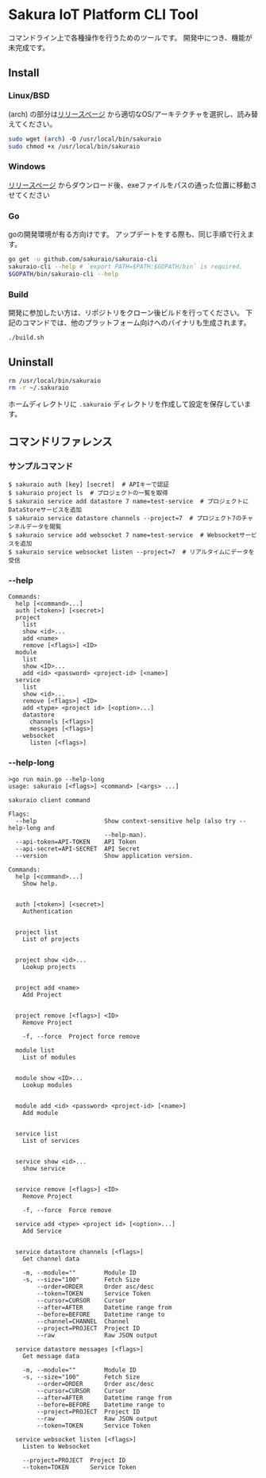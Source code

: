 # Sakura IoT Platform CLI Tool

コマンドライン上で各種操作を行うためのツールです。
開発中につき、機能が未完成です。

## Install

### Linux/BSD

(arch) の部分は[リリースページ](https://github.com/sakuraio/sakuraio-cli/releases/)
から適切なOS/アーキテクチャを選択し、読み替えてください。

``` bash
sudo wget (arch) -O /usr/local/bin/sakuraio
sudo chmod +x /usr/local/bin/sakuraio
```

### Windows

[リリースページ](https://github.com/sakuraio/sakuraio-cli/releases/)
からダウンロード後、exeファイルをパスの通った位置に移動させてください

### Go

goの開発環境が有る方向けです。
アップデートをする際も、同じ手順で行えます。

```bash
go get -u github.com/sakuraio/sakuraio-cli
sakuraio-cli --help # `export PATH=$PATH:$GOPATH/bin` is required.
$GOPATH/bin/sakuraio-cli --help
```

### Build

開発に参加したい方は、リポジトリをクローン後ビルドを行ってください。
下記のコマンドでは、他のプラットフォーム向けへのバイナリも生成されます。

```bash
./build.sh
```

## Uninstall

```bash
rm /usr/local/bin/sakuraio
rm -r ~/.sakuraio
```

ホームディレクトリに `.sakuraio` ディレクトリを作成して設定を保存しています。

## コマンドリファレンス

### サンプルコマンド

```
$ sakuraio auth [key] [secret]  # APIキーで認証
$ sakuraio project ls  # プロジェクトの一覧を取得
$ sakuraio service add datastore 7 name=test-service  # プロジェクトにDataStoreサービスを追加
$ sakuraio service datastore channels --project=7  # プロジェクト7のチャンネルデータを閲覧
$ sakuraio service add websocket 7 name=test-service  # Websocketサービスを追加
$ sakuraio service websocket listen --project=7  # リアルタイムにデータを受信
```

### --help

```
Commands:
  help [<command>...]
  auth [<token>] [<secret>]
  project
    list
    show <id>...
    add <name>
    remove [<flags>] <ID>
  module
    list
    show <ID>...
    add <id> <password> <project-id> [<name>]
  service
    list
    show <id>...
    remove [<flags>] <ID>
    add <type> <project id> [<option>...]
    datastore
      channels [<flags>]
      messages [<flags>]
    websocket
      listen [<flags>]
```

### --help-long

```
>go run main.go --help-long
usage: sakuraio [<flags>] <command> [<args> ...]

sakuraio client command

Flags:
  --help                   Show context-sensitive help (also try --help-long and
                           --help-man).
  --api-token=API-TOKEN    API Token
  --api-secret=API-SECRET  API Secret
  --version                Show application version.

Commands:
  help [<command>...]
    Show help.


  auth [<token>] [<secret>]
    Authentication


  project list
    List of projects


  project show <id>...
    Lookup projects


  project add <name>
    Add Project


  project remove [<flags>] <ID>
    Remove Project

    -f, --force  Project force remove

  module list
    List of modules


  module show <ID>...
    Lookup modules


  module add <id> <password> <project-id> [<name>]
    Add module


  service list
    List of services


  service show <id>...
    show service


  service remove [<flags>] <ID>
    Remove Project

    -f, --force  Force remove

  service add <type> <project id> [<option>...]
    Add Service


  service datastore channels [<flags>]
    Get channel data

    -m, --module=""        Module ID
    -s, --size="100"       Fetch Size
        --order=ORDER      Order asc/desc
        --token=TOKEN      Service Token
        --cursor=CURSOR    Cursor
        --after=AFTER      Datetime range from
        --before=BEFORE    Datetime range to
        --channel=CHANNEL  Channel
        --project=PROJECT  Project ID
        --raw              Raw JSON output

  service datastore messages [<flags>]
    Get message data

    -m, --module=""        Module ID
    -s, --size="100"       Fetch Size
        --order=ORDER      Order asc/desc
        --cursor=CURSOR    Cursor
        --after=AFTER      Datetime range from
        --before=BEFORE    Datetime range to
        --project=PROJECT  Project ID
        --raw              Raw JSON output
        --token=TOKEN      Service Token

  service websocket listen [<flags>]
    Listen to Websocket

    --project=PROJECT  Project ID
    --token=TOKEN      Service Token
```
